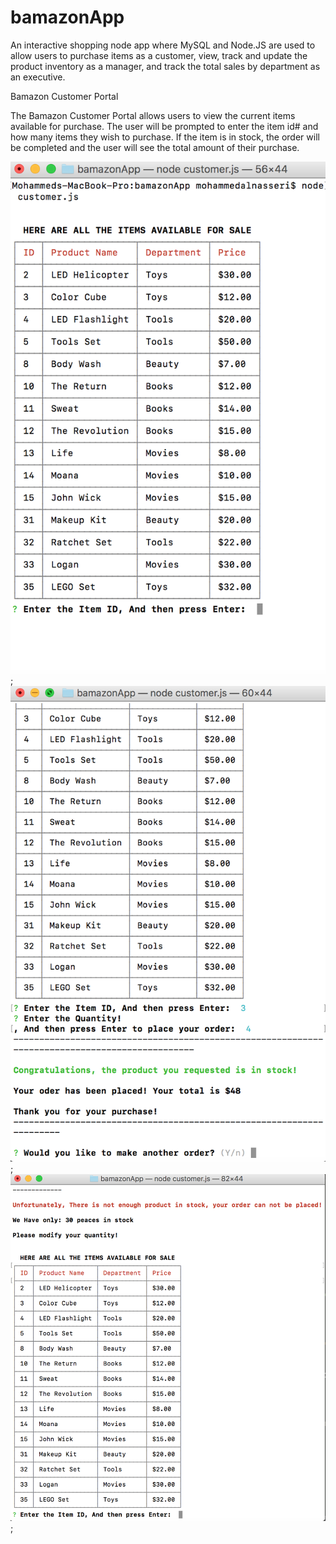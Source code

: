 # bamazonApp

An interactive shopping node app where MySQL and Node.JS are used to allow users to purchase items as a customer, view, track and update the product inventory as a manager, and track the total sales by department as an executive.

Bamazon Customer Portal

The Bamazon Customer Portal allows users to view the current items available for purchase. The user will be prompted to enter the item id# and how many items they wish to purchase. If the item is in stock, the order will be completed and the user will see the total amount of their purchase.

![Alt text](./images/customer-1.png);
![Alt text](./images/customer-3.png);
![Alt text](./images/customer-6.png);
